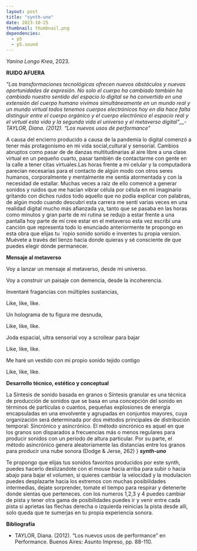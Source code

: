 ```yaml
---
layout: post
title: "synth-uno"
date: 2023-10-25
thumbnail: thumbnail.png
dependencies:
  - p5
  - p5.sound
---
```


<div id="div-sketch">
  <script type="text/javascript" src="sketch.js"></script>
</div>

_Yanina Longo Krea_, 2023.

**RUIDO AFUERA**

_"Las transformaciones tecnológicas ofrecen nuevos obstáculos y nuevas oportunidades de expresión.
No solo el cuerpo ha cambiado también ha cambiado nuestro sentido del espacio lo digital se ha convertido en una extensión del cuerpo humano vivimos simultáneamente en un mundo real y un mundo virtual todos tenemos cuerpos electrónicos hoy en día hace falta distinguir entre el cuerpo orgánico y el cuerpo electrónico el espacio real y el virtual esta vida y la segunda vida el universo y el metaverso digital"__- TAYLOR, Diana. (2012). “Los nuevos usos de performance”_

A causa del encierro producido a causa de la pandemia lo digital comenzó a tener más protagonismo en mi vida social,cultural y sensorial.
Cambios abruptos como pasar de de danzas multitudinarias al aire libre  a una clase virtual en un pequeño cuarto, pasar también de contactarme con  gente en la calle a tener citas virtuales.Las horas frente a mi celular y la computadora parecían necesarias para el contacto de algún modo con otros seres humanos, corporalmente y mentalmente me sentía atormentada y con la necesidad de estallar. Muchas veces a raíz de ello comencé a generar sonidos y ruidos que me  hacían vibrar célula por célula en mi imaginario gritando con dichos ruidos todo aquello que no podía explicar con palabras, de algún modo cuando descubrí esta carrera me sentí varias veces en una realidad digital mucho más afianzada ya, tanto que se pasaba en las horas como minutos y gran parte de mi rutina se redujo a estar frente a una pantalla hoy parte de mí cree estar en el metaverso esta vez escribí una canción que representa todo lo enunciado anteriormente te propongo  en esta obra que elijas tu ´ropio sonido sonido e inventes tu propia version. Muévete a través del lienzo hacia donde quieras y sé consciente de que puedes elegir dónde permanecer.

**Mensaje al metaverso**

Voy a lanzar un mensaje al metaverso, desde mi universo. 

Voy a construir un paisaje con demencia,  desde la incoherencia.

Inventaré fragancias con múltiples sustancias,

Like, like,  like.

Un holograma de tu figura me desnuda,

Like, like, like. 

Joda espacial, ultra sensorial voy a scrollear para bajar

Like, like, like.

Me haré un vestido con mi propio sonido tejido contigo

Like, like, like.


**Desarrollo técnico, estético y conceptual**

La Síntesis de sonido basada en granos o Síntesis granular es una técnica de producción de sonidos que se basa en una concepción del sonido en términos de partículas o cuantos, pequeñas explosiones de energía encapsuladas en una envolvente y agrupadas en conjuntos mayores, cuya organización será determinada por dos métodos principales de distribución temporal: Sincrónico y asincrónico.
El método sincrónico es aquel en que los granos son disparados a frecuencias más o menos regulares para producir sonidos con un periodo de altura particular. Por su parte, el método asincrónico genera aleatoriamente las distancias entre los granos para producir una nube sonora (Dodge & Jerse, 262)
}
***synth-uno***

Te propongo que elijas tus sonidos favoritos producidos por  este synth, puedes hacerlo deslizandote con el mouse hacia arriba para subir o hacia abajo para bajar el volumen, si quieres cambiar la velocidad y la modulacion puedes desplazarte hacia los extremos con  muchas posibilidades intermedias, dejate sorprender, tomate el tiempo para respirar y detenerte  donde sientas que perteneces.
con los numeros 1,2,3 y 4 puedes cambiar de pista y tener otra gama de posibilidades puedes ir  y venir entre cada pista si aprietas las flechas derecha o izquierda reinicias la pista desde alli, solo queda que te sumerjas en tu propia experiencia sonora.




**Bibliografía**
- TAYLOR, Diana. (2012). “Los nuevos usos de performance” en Performance. Buenos Aires: Asunto Impreso, pp. 88-110.

